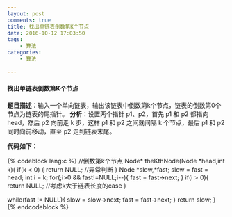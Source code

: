 ```yaml
---
layout: post
comments: true
title: 找出单链表倒数第K个节点
date: 2016-10-12 17:03:50
tags:
    - 算法
categories:
    - 算法
    
---
```


#### 找出单链表倒数第K个节点

**题目描述**：输入一个单向链表，输出该链表中倒数第k个节点，链表的倒数第0个节点为链表的尾指针。
**分析**：设置两个指针 p1、p2，首先 p1 和 p2 都指向 head，然后 p2 向前走 k 步，这样 p1 和 p2 之间就间隔 k 个节点，最后 p1 和 p2 同时向前移动，直至 p2 走到链表末尾。

<!-- more -->

**代码如下：**

{% codeblock lang:c %}
//倒数第k个节点
Node* theKthNode(Node *head,int k){
   if(k < 0) {
       return NULL;    //异常判断
   }
   Node *slow,*fast;
   slow = fast = head;
   int i = k;
   for(;i>0 && fast!=NULL;i--){
       fast = fast->next;
   }
   if(i > 0){
       return NULL;    //考虑k大于链表长度的case
   }
    
   while(fast != NULL){
       slow = slow->next;
       fast = fast->next;
   }
   return slow;
}                        
{% endcodeblock %}
                    
                    
                    

